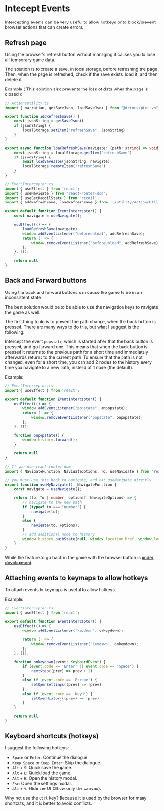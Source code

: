 # Intecept Events

Intercepting events can be very useful to allow hotkeys or to block/prevent browser actions that can create errors.

## Refresh page

Using the browser's refresh button without managing it causes you to lose all temporary game data.

The solution is to create a save, in local storage, before refreshing the page. Then, when the page is refreshed, check if the save exists, load it, and then delete it.

Example ( This solution also prevents the loss of data when the page is closed ):

```ts
// ActionsUtility.ts
import { narration, getSaveJson, loadSaveJson } from "@drincs/pixi-vn";

export function addRefreshSave() {
    const jsonString = getSaveJson()
    if (jsonString) {
        localStorage.setItem("refreshSave", jsonString)
    }
}

export async function loadRefreshSave(navigate: (path: string) => void) {
    const jsonString = localStorage.getItem("refreshSave")
    if (jsonString) {
        await loadSaveJson(jsonString, navigate);
        localStorage.removeItem("refreshSave")
    }
}
```

```ts
// EventInterceptor.ts
import { useEffect } from 'react';
import { useNavigate } from 'react-router-dom';
import { useSetRecoilState } from 'recoil';
import { addRefreshSave, loadRefreshSave } from './utility/ActionsUtility';

export default function EventInterceptor() {
    const navigate = useNavigate();

    useEffect(() => {
        loadRefreshSave(navigate)
        window.addEventListener("beforeunload", addRefreshSave);
        return () => {
            window.removeEventListener("beforeunload", addRefreshSave);
        };
    }, []);

    return null
}
```

## Back and Forward buttons

Using the back and forward buttons can cause the game to be in an inconsistent state.

The best solution would be to be able to use the navigation keys to navigate the game as well.

The first thing to do is to prevent the path change, when the back button is pressed. There are many ways to do this, but what I suggest is the following:

Intercept the event `popstate`, which is started after that the back button is pressed, and go forward one. This means that when the back button is pressed it returns to the previous path for a short time and immediately afterwards returns to the current path. To ensure that the path is not changed, even for a short time, you can add 2 nodes to the history every time you navigate to a new path, instead of 1 node (the default).

Example:

```ts
// EventInterceptor.ts
import { useEffect } from 'react';

export default function EventInterceptor() {
    useEffect(() => {
        window.addEventListener("popstate", onpopstate);
        return () => {
            window.removeEventListener("popstate", onpopstate);
        };
    }, []);

    function onpopstate() {
        window.history.forward();
    }

    return null
}
```

```ts
// If you use react-router-dom
import { NavigateFunction, NavigateOptions, To, useNavigate } from "react-router-dom";

// you must use this hook to navigate, and not useNavigate directly
export function useMyNavigate(): NavigateFunction {
    const navigate = useNavigate();

    return (to: To | number, options?: NavigateOptions) => {
        // navigate to the new path
        if (typeof to === "number") {
            navigate(to);
        }
        else {
            navigate(to, options);
        }
        // add additional node to history
        window.history.pushState(null, window.location.href, window.location.href);
    }
}
```

While the feature to go back in the game with the browser button is [under development](https://github.com/DRincs-Productions/pixi-vn/issues/114).

## Attaching events to keymaps to allow hotkeys

To attach events to keymaps is useful to allow hotkeys.

Example:

```ts
// EventInterceptor.ts
import { useEffect } from 'react';

export default function EventInterceptor() {
    useEffect(() => {
        window.addEventListener('keydown', onkeydown);

        return () => {
            window.removeEventListener('keydown', onkeydown);
        };
    }, []);

    function onkeydown(event: KeyboardEvent) {
        if (event.code == 'Enter' || event.code == 'Space') {
            nextStep((prev) => prev + 1)
        }
        else if (event.code == 'Escape') {
            setOpenSettings((prev) => !prev)
        }
        else if (event.code == 'KeyH') {
            setOpenHistory((prev) => !prev)
        }
    }

    return null
}
```

## Keyboard shortcuts (hotkeys)

I suggest the following hotkeys:

* `Space` or `Enter`: Continue the dialogue.
* `Keep Space` or `Keep Enter`: Skip the dialogue.
* `Alt` + `S`: Quick save the game.
* `Alt` + `L`: Quick load the game.
* `Alt` + `H`: Open the history modal.
* `Esc`: Open the settings modal.
* `Alt` + `V`: Hide the UI (Show only the canvas).

Why not use the `Ctrl` key? Because it is used by the browser for many shortcuts, and it is better to avoid conflicts.
